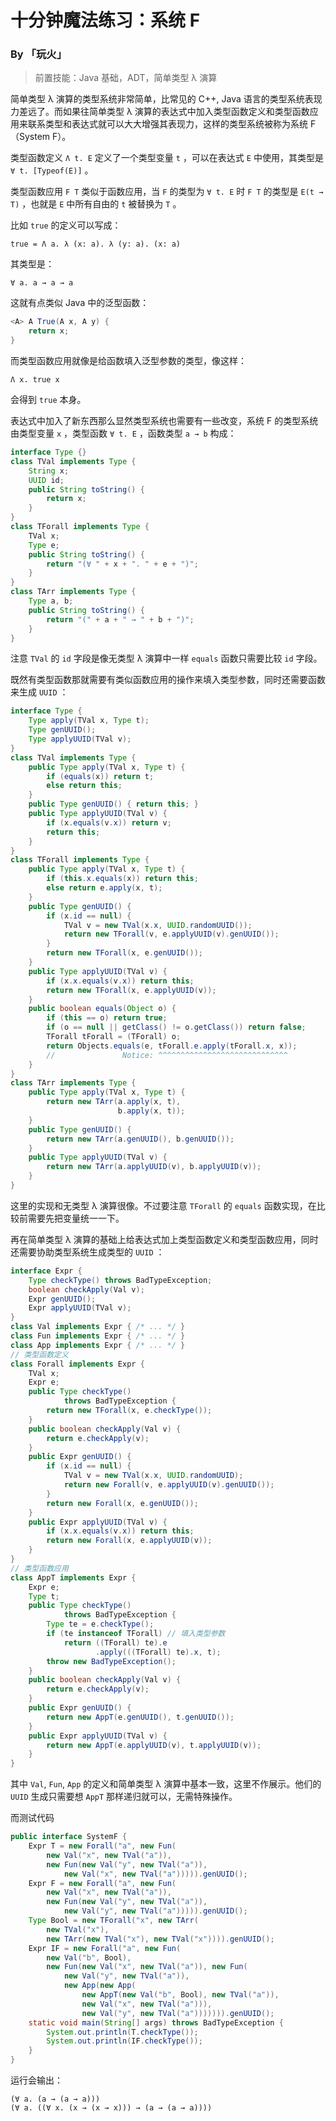 # 十分钟魔法练习：系统 F

### By 「玩火」

> 前置技能：Java 基础，ADT，简单类型 λ 演算

简单类型 λ 演算的类型系统非常简单，比常见的 C++, Java 语言的类型系统表现力差远了。而如果往简单类型 λ 演算的表达式中加入类型函数定义和类型函数应用来联系类型和表达式就可以大大增强其表现力，这样的类型系统被称为系统 F （System F）。

类型函数定义 `Λ t. E` 定义了一个类型变量 `t` ，可以在表达式 `E` 中使用，其类型是 `∀ t. [Typeof(E)]` 。

类型函数应用 `F T` 类似于函数应用，当 `F` 的类型为 `∀ t. E` 时 `F T` 的类型是 `E(t → T)` ，也就是 `E` 中所有自由的 `t` 被替换为 `T` 。  

比如 `true` 的定义可以写成：

```
true = Λ a. λ (x: a). λ (y: a). (x: a)
```

其类型是：

```
∀ a. a → a → a
```

这就有点类似 Java 中的泛型函数：

```java
<A> A True(A x, A y) {
    return x;
}
```

而类型函数应用就像是给函数填入泛型参数的类型，像这样：

```
Λ x. true x
```

会得到 `true` 本身。

表达式中加入了新东西那么显然类型系统也需要有一些改变，系统 F 的类型系统由类型变量 `x` ，类型函数 `∀ t. E` ，函数类型 `a → b` 构成：

```java
interface Type {}
class TVal implements Type {
    String x;
    UUID id;
    public String toString() {
        return x;
    }
}
class TForall implements Type {
    TVal x;
    Type e;
    public String toString() {
        return "(∀ " + x + ". " + e + ")";
    }
}
class TArr implements Type {
    Type a, b;
    public String toString() {
        return "(" + a + " → " + b + ")";
    }
}
```

注意 `TVal` 的 `id` 字段是像无类型 λ 演算中一样 `equals` 函数只需要比较 `id` 字段。

既然有类型函数那就需要有类似函数应用的操作来填入类型参数，同时还需要函数来生成 `UUID` ：

```java
interface Type {
    Type apply(TVal x, Type t);
    Type genUUID();
    Type applyUUID(TVal v);
}
class TVal implements Type {
    public Type apply(TVal x, Type t) {
        if (equals(x)) return t;
        else return this; 
    }
    public Type genUUID() { return this; }
    public Type applyUUID(TVal v) {
        if (x.equals(v.x)) return v;
        return this;
    }
}
class TForall implements Type {
    public Type apply(TVal x, Type t) {
        if (this.x.equals(x)) return this;
        else return e.apply(x, t);
    }
    public Type genUUID() {
        if (x.id == null) {
            TVal v = new TVal(x.x, UUID.randomUUID());
            return new TForall(v, e.applyUUID(v).genUUID());
        }
        return new TForall(x, e.genUUID());
    }
    public Type applyUUID(TVal v) {
        if (x.x.equals(v.x)) return this;
        return new TForall(x, e.applyUUID(v));
    }
    public boolean equals(Object o) {
        if (this == o) return true;
        if (o == null || getClass() != o.getClass()) return false;
        TForall tForall = (TForall) o;
        return Objects.equals(e, tForall.e.apply(tForall.x, x));
        //               Notice: ^^^^^^^^^^^^^^^^^^^^^^^^^^^^^
    }
}
class TArr implements Type {
    public Type apply(TVal x, Type t) {
        return new TArr(a.apply(x, t), 
                        b.apply(x, t));
    }
    public Type genUUID() {
        return new TArr(a.genUUID(), b.genUUID());
    }
    public Type applyUUID(TVal v) {
        return new TArr(a.applyUUID(v), b.applyUUID(v));
    }
}
```

这里的实现和无类型 λ 演算很像。不过要注意 `TForall` 的 `equals` 函数实现，在比较前需要先把变量统一一下。

再在简单类型 λ 演算的基础上给表达式加上类型函数定义和类型函数应用，同时还需要协助类型系统生成类型的 `UUID` ：

```java
interface Expr {
    Type checkType() throws BadTypeException;
    boolean checkApply(Val v);
    Expr genUUID();
    Expr applyUUID(TVal v);
}
class Val implements Expr { /* ... */ }
class Fun implements Expr { /* ... */ }
class App implements Expr { /* ... */ }
// 类型函数定义
class Forall implements Expr {
    TVal x;
    Expr e;
    public Type checkType() 
        	throws BadTypeException {
        return new TForall(x, e.checkType());
    }
    public boolean checkApply(Val v) {
        return e.checkApply(v);
    }
    public Expr genUUID() {
        if (x.id == null) {
            TVal v = new TVal(x.x, UUID.randomUUID);
            return new Forall(v, e.applyUUID(v).genUUID());
        }
        return new Forall(x, e.genUUID());
    }
    public Expr applyUUID(TVal v) {
        if (x.x.equals(v.x)) return this;
        return new Forall(x, e.applyUUID(v));
    }
}
// 类型函数应用
class AppT implements Expr {
    Expr e;
    Type t;
    public Type checkType() 
        	throws BadTypeException {
        Type te = e.checkType();
        if (te instanceof TForall) // 填入类型参数
            return ((TForall) te).e
                   .apply(((TForall) te).x, t);
        throw new BadTypeException();
    }
    public boolean checkApply(Val v) {
        return e.checkApply(v);
    }
    public Expr genUUID() {
        return new AppT(e.genUUID(), t.genUUID());
    }
    public Expr applyUUID(TVal v) {
        return new AppT(e.applyUUID(v), t.applyUUID(v));
    }
}
```

其中 `Val`, `Fun`, `App` 的定义和简单类型 λ 演算中基本一致，这里不作展示。他们的 `UUID` 生成只需要想 `AppT` 那样递归就可以，无需特殊操作。

而测试代码

```java
public interface SystemF {
    Expr T = new Forall("a", new Fun(
        new Val("x", new TVal("a")),
        new Fun(new Val("y", new TVal("a")),
            new Val("x", new TVal("a"))))).genUUID();
    Expr F = new Forall("a", new Fun(
        new Val("x", new TVal("a")),
        new Fun(new Val("y", new TVal("a")),
            new Val("y", new TVal("a"))))).genUUID();
    Type Bool = new TForall("x", new TArr(
        new TVal("x"),
        new TArr(new TVal("x"), new TVal("x")))).genUUID();
    Expr IF = new Forall("a", new Fun(
        new Val("b", Bool),
        new Fun(new Val("x", new TVal("a")), new Fun(
            new Val("y", new TVal("a")),
            new App(new App(
                new AppT(new Val("b", Bool), new TVal("a")),
                new Val("x", new TVal("a"))),
                new Val("y", new TVal("a"))))))).genUUID();
    static void main(String[] args) throws BadTypeException {
        System.out.println(T.checkType());
        System.out.println(IF.checkType());
    }
}
```

运行会输出：

```
(∀ a. (a → (a → a)))
(∀ a. ((∀ x. (x → (x → x))) → (a → (a → a))))
```

